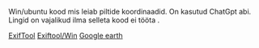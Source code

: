 Win/ubuntu kood mis leiab piltide koordinaadid.
On kasutud ChatGpt abi.
Lingid on vajalikud ilma selleta kood ei tööta .

[ExifTool](https://exiftool.org/)
[Exiftool/Win](https://oliverbetz.de/pages/Artikel/ExifTool-for-Windows#toc-3)
[Google earth](https://www.google.com/earth/versions/#earth-pro)
